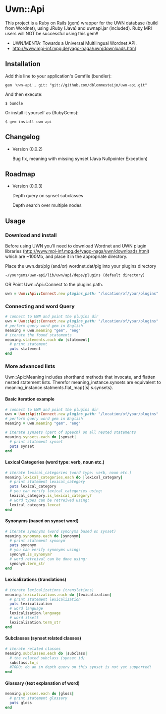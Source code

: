 # Uwn::Api

This project is a Ruby on Rails (gem) wrapper for the UWN database (build from Wordnet), using JRuby (Java) and uwnapi.jar (included). Ruby MRI users will NOT be successful using this gem!!

 * UWN/MENTA: Towards a Universal Multilingual Wordnet API.
 * http://www.mpi-inf.mpg.de/yago-naga/uwn/downloads.html

## Installation

Add this line to your application's Gemfile (bundler):

    gem 'uwn-api', git: "git://github.com/dblommesteijn/uwn-api.git"

And then execute:

    $ bundle

Or install it yourself as (RubyGems):

    $ gem install uwn-api

## Changelog
  
  * Version (0.0.2)

    Bug fix, meaning with missing synset (Java Nullpointer Exception)


## Roadmap

  * Version (0.0.3)

    Depth query on synset subclasses

    Depth search over multiple nodes


## Usage

### Download and install

Before using UWN you'll need to download Wordnet and UWN plugin libraries (http://www.mpi-inf.mpg.de/yago-naga/uwn/downloads.html) which are ~100Mb, and place it in the appropriate directory.

Place the uwn.dat/plg (and/or) wordnet.dat/plg into your plugins directory
  
    ~/yourgems/uwn-api/lib/uwn/api/deps/plugins (default directory)

OR Point Uwn::Api::Connect to the plugins path.

```ruby
uwn = Uwn::Api::Connect.new plugins_path: "/location/of/your/plugins"
```

### Connecting and word Query

```ruby
# connect to UWN and point the plugins dir
uwn = Uwn::Api::Connect.new plugins_path: "/location/of/your/plugins"
# perform query word gem in English
meaning = uwn.meaning "gem", "eng"
# iterate the found statements
meaning.statements.each do |statement|
  # print statement
  puts statement
end
```

### More advanced lists

Uwn::Api::Meaning includes shorthand methods that invocate, and flatten nested statement lists. Therefor meaning_instance.synsets are equivalent to meaning_instance.statments.flat_map{|s| s.synsets}.


#### Basic iteration example
```ruby
# connect to UWN and point the plugins dir
uwn = Uwn::Api::Connect.new plugins_path: "/location/of/your/plugins"
# perform query word gem in English
meaning = uwn.meaning "gem", "eng"

# iterate synsets (part of speech) on all nested statements
meaning.synsets.each do |synset|
  # print statement synset
  puts synset
end
```

#### Lexical Categories (word type: verb, noun etc.)

```ruby
# iterate lexical_categories (word type: verb, noun etc.)
meaning.lexical_categories.each do |lexical_category|
  # print statement lexical_category
  puts lexical_category
  # you can verify lexical_categories using:
  lexical_category.is_lexical_category?
  # word types can be retreived using:
  lexical_category.lexcat
end
```

#### Synonyms (based on synset word)

```ruby
# iterate synonyms (word synonyms based on synset)
meaning.synonyms.each do |synonym|
  # print statement synonym
  puts synonym
  # you can verify synonyms using:
  synonym.is_synonym?
  # word retreival can be done using:
  synonym.term_str
end
```

#### Lexicalizations (translations)

```ruby
# iterate lexicalizations (translations)
meaning.lexicalizations.each do |lexicalization|
  # print statement lexicalization
  puts lexicalization
  # word language
  lexicalization.language
  # word itself
  lexicalization.term_str
end
```

#### Subclasses (synset related classes)

```ruby
# iterate related classes
meaning.subclasses.each do |subclass|
  # the related subclass (synset id)
  subclass.to_s
  #TODO: do an in depth query on this synset is not yet supported!
end
```

#### Glossary (text explanation of word)

```ruby
meaning.glosses.each do |gloss|
  # print statement glossary
  puts gloss
end
```





